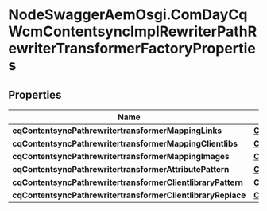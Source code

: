 # NodeSwaggerAemOsgi.ComDayCqWcmContentsyncImplRewriterPathRewriterTransformerFactoryProperties

## Properties

Name | Type | Description | Notes
------------ | ------------- | ------------- | -------------
**cqContentsyncPathrewritertransformerMappingLinks** | [**ConfigNodePropertyArray**](ConfigNodePropertyArray.md) |  | [optional] 
**cqContentsyncPathrewritertransformerMappingClientlibs** | [**ConfigNodePropertyArray**](ConfigNodePropertyArray.md) |  | [optional] 
**cqContentsyncPathrewritertransformerMappingImages** | [**ConfigNodePropertyArray**](ConfigNodePropertyArray.md) |  | [optional] 
**cqContentsyncPathrewritertransformerAttributePattern** | [**ConfigNodePropertyString**](ConfigNodePropertyString.md) |  | [optional] 
**cqContentsyncPathrewritertransformerClientlibraryPattern** | [**ConfigNodePropertyString**](ConfigNodePropertyString.md) |  | [optional] 
**cqContentsyncPathrewritertransformerClientlibraryReplace** | [**ConfigNodePropertyString**](ConfigNodePropertyString.md) |  | [optional] 



